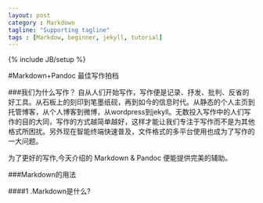 ```yaml
---
layout: post
category : Markdown
tagline: "Supporting tagline"
tags : [Markdow, beginner, jekyll, tutorial]
---
```

{% include JB/setup %}

#Markdown+Pandoc 最佳写作拍档

###我们为什么写作？
自从人们开始写作，写作便是记录、抒发、批判、反省的好工具。从石板上的刻印到笔墨纸砚，再到如今的信息时代。从静态的个人主页到托管博客，从个人博客到微博，从wordpress到jekyll。无数投入写作中的人们写作的目的大同，写作的方式越简单越好，这样才能让我们专注于写作而不是为其他格式所困扰。另外现在智能终端快速普及，文件格式的多平台使用也成为了写作的一大问题。

为了更好的写作,今天介绍的 Markdown & Pandoc 便能提供完美的辅助。

###Markdown的用法

####1 .Markdown是什么?

